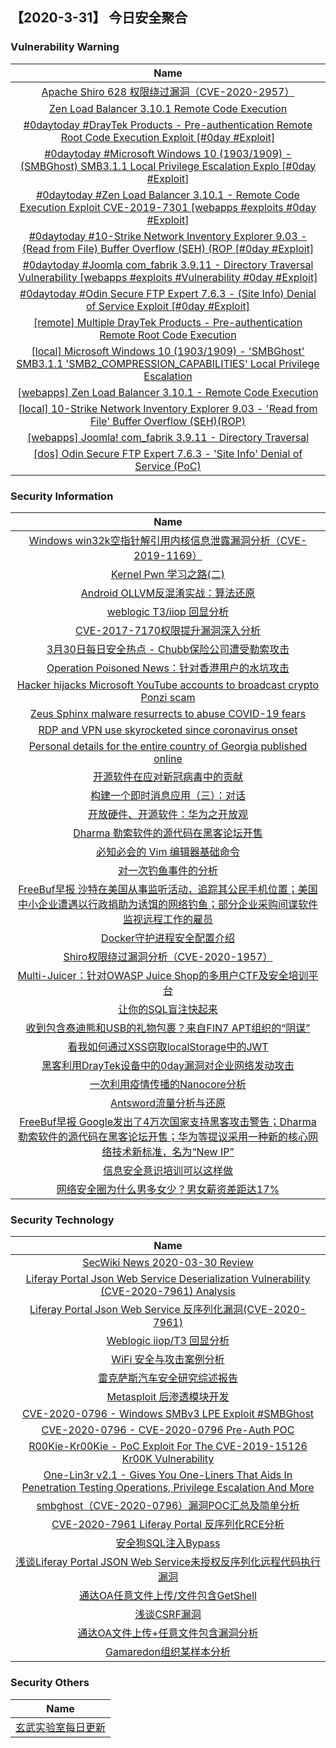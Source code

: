 
 ##   【2020-3-31】 今日安全聚合


###  						       							Vulnerability Warning

|                             Name                             |
| :----------------------------------------------------------: |
|[Apache Shiro 628 权限绕过漏洞（CVE-2020-2957）](https://www.seebug.org/vuldb/ssvid-98196)|
|[Zen Load Balancer 3.10.1 Remote Code Execution](https://cxsecurity.com/issue/WLB-2020030179)|
|[#0daytoday #DrayTek Products - Pre-authentication Remote Root Code Execution Exploit [#0day #Exploit]](http://0day.today/exploits/34170)|
|[#0daytoday #Microsoft Windows 10 (1903/1909) - (SMBGhost) SMB3.1.1 Local Privilege Escalation Explo [#0day #Exploit]](http://0day.today/exploits/34171)|
|[#0daytoday #Zen Load Balancer 3.10.1 - Remote Code Execution Exploit CVE-2019-7301 [webapps #exploits  #0day #Exploit]](http://0day.today/exploits/34169)|
|[#0daytoday #10-Strike Network Inventory Explorer 9.03 - (Read from File) Buffer Overflow (SEH) (ROP [#0day #Exploit]](http://0day.today/exploits/34168)|
|[#0daytoday #Joomla com_fabrik 3.9.11 - Directory Traversal Vulnerability [webapps #exploits #Vulnerability #0day #Exploit]](http://0day.today/exploits/34167)|
|[#0daytoday #Odin Secure FTP Expert 7.6.3 - (Site Info) Denial of Service Exploit [#0day #Exploit]](http://0day.today/exploits/34166)|
|[[remote] Multiple DrayTek Products - Pre-authentication Remote Root Code Execution](https://www.exploit-db.com/exploits/48268)|
|[[local] Microsoft Windows 10 (1903/1909) - 'SMBGhost' SMB3.1.1 'SMB2_COMPRESSION_CAPABILITIES' Local Privilege Escalation](https://www.exploit-db.com/exploits/48267)|
|[[webapps] Zen Load Balancer 3.10.1 - Remote Code Execution](https://www.exploit-db.com/exploits/48266)|
|[[local] 10-Strike Network Inventory Explorer 9.03 - 'Read from File' Buffer Overflow (SEH)(ROP)](https://www.exploit-db.com/exploits/48264)|
|[[webapps] Joomla! com_fabrik 3.9.11 - Directory Traversal](https://www.exploit-db.com/exploits/48263)|
|[[dos] Odin Secure FTP Expert 7.6.3 - 'Site Info' Denial of Service (PoC)](https://www.exploit-db.com/exploits/48262)|

### 						        							Security Information
|                             Name                                    |
| :----------------------------------------------------------: |
|[Windows win32k空指针解引用内核信息泄露漏洞分析（CVE-2019-1169）](https://www.anquanke.com/post/id/201351)|
|[Kernel Pwn 学习之路(二)](https://www.anquanke.com/post/id/201454)|
|[Android OLLVM反混淆实战：算法还原](https://www.anquanke.com/post/id/201459)|
|[weblogic T3/iiop 回显分析](https://www.anquanke.com/post/id/201945)|
|[CVE-2017-7170权限提升漏洞深入分析](https://www.anquanke.com/post/id/201463)|
|[3月30日每日安全热点 - Chubb保险公司遭受勒索攻击](https://www.anquanke.com/post/id/202057)|
|[Operation Poisoned News：针对香港用户的水坑攻击](https://www.anquanke.com/post/id/202044)|
|[Hacker hijacks Microsoft YouTube accounts to broadcast crypto Ponzi scam](https://www.zdnet.com/article/hacker-hijacks-microsofts-youtube-accounts-to-broadcast-crypto-ponzi-scam/#ftag=RSSbaffb68)|
|[Zeus Sphinx malware resurrects to abuse COVID-19 fears](https://www.zdnet.com/article/zeus-sphinx-malware-resurrects-to-abuse-covid-19-fears-and-steal-banking-data/#ftag=RSSbaffb68)|
|[RDP and VPN use skyrocketed since coronavirus onset](https://www.zdnet.com/article/rdp-and-vpn-use-skyrocketed-since-coronavirus-onset/#ftag=RSSbaffb68)|
|[Personal details for the entire country of Georgia published online](https://www.zdnet.com/article/personal-details-for-the-entire-country-of-georgia-published-online/#ftag=RSSbaffb68)|
|[开源软件在应对新冠病毒中的贡献](https://linux.cn/article-12057-1.html?utm_source=rss&utm_medium=rss)|
|[构建一个即时消息应用（三）：对话](https://linux.cn/article-12056-1.html?utm_source=rss&utm_medium=rss)|
|[开放硬件、开源软件：华为之开放观](https://linux.cn/article-12055-1.html?utm_source=rss&utm_medium=rss)|
|[Dharma 勒索软件的源代码在黑客论坛开售](https://linux.cn/article-12054-1.html?utm_source=rss&utm_medium=rss)|
|[必知必会的 Vim 编辑器基础命令](https://linux.cn/article-12053-1.html?utm_source=rss&utm_medium=rss)|
|[对一次钓鱼事件的分析](https://www.freebuf.com/articles/network/230406.html)|
|[FreeBuf早报  沙特在美国从事监听活动，追踪其公民手机位置；美国中小企业遭遇以行政捐助为诱饵的网络钓鱼；部分企业采购间谍软件监视远程工作的雇员](https://www.freebuf.com/news/231957.html)|
|[Docker守护进程安全配置介绍](https://www.freebuf.com/articles/es/230587.html)|
|[Shiro权限绕过漏洞分析（CVE-2020-1957）](https://www.freebuf.com/vuls/231909.html)|
|[Multi-Juicer：针对OWASP Juice Shop的多用户CTF及安全培训平台](https://www.freebuf.com/articles/network/228706.html)|
|[让你的SQL盲注快起来](https://www.freebuf.com/articles/web/231741.html)|
|[收到包含泰迪熊和USB的礼物包裹？来自FIN7 APT组织的“阴谋”](https://www.freebuf.com/news/231861.html)|
|[看我如何通过XSS窃取localStorage中的JWT](https://www.freebuf.com/vuls/228787.html)|
|[黑客利用DrayTek设备中的0day漏洞对企业网络发动攻击](https://www.freebuf.com/news/231857.html)|
|[一次利用疫情传播的Nanocore分析](https://www.freebuf.com/articles/web/229969.html)|
|[Antsword流量分析与还原](https://www.freebuf.com/sectool/229627.html)|
|[FreeBuf早报  Google发出了4万次国家支持黑客攻击警告；Dharma勒索软件的源代码在黑客论坛开售；华为等提议采用一种新的核心网络技术新标准，名为“New IP”](https://www.freebuf.com/news/231829.html)|
|[信息安全意识培训可以这样做](https://www.freebuf.com/articles/es/231310.html)|
|[网络安全圈为什么男多女少？男女薪资差距达17%](https://www.freebuf.com/articles/neopoints/230294.html)|

### 						        							Security  Technology
|                             Name                                    |
| :----------------------------------------------------------: |
|[SecWiki News 2020-03-30 Review](http://www.sec-wiki.com/?2020-03-30)|
|[Liferay Portal Json Web Service Deserialization Vulnerability (CVE-2020-7961) Analysis](https://paper.seebug.org/1163/)|
|[Liferay Portal Json Web Service 反序列化漏洞(CVE-2020-7961)](https://paper.seebug.org/1162/)|
|[Weblogic iiop/T3 回显分析](https://paper.seebug.org/1161/)|
|[WiFi 安全与攻击案例分析](https://paper.seebug.org/1159/)|
|[雷克萨斯汽车安全研究综述报告](https://paper.seebug.org/1160/)|
|[Metasploit 后渗透模块开发](https://paper.seebug.org/1158/)|
|[CVE-2020-0796 - Windows SMBv3 LPE Exploit #SMBGhost](http://www.kitploit.com/2020/03/cve-2020-0796-windows-smbv3-lpe-exploit.html)|
|[CVE-2020-0796 - CVE-2020-0796 Pre-Auth POC](http://www.kitploit.com/2020/03/cve-2020-0796-cve-2020-0796-pre-auth-poc.html)|
|[R00Kie-Kr00Kie - PoC Exploit For The CVE-2019-15126 Kr00K Vulnerability](http://www.kitploit.com/2020/03/r00kie-kr00kie-poc-exploit-for-cve-2019.html)|
|[One-Lin3r v2.1 - Gives You One-Liners That Aids In Penetration Testing Operations, Privilege Escalation And More](http://www.kitploit.com/2020/03/one-lin3r-v21-gives-you-one-liners-that.html)|
|[smbghost（CVE-2020-0796）漏洞POC汇总及简单分析](http://xz.aliyun.com/t/7440)|
|[CVE-2020-7961 Liferay Portal 反序列化RCE分析](http://xz.aliyun.com/t/7499)|
|[安全狗SQL注入Bypass](http://xz.aliyun.com/t/7449)|
|[浅谈Liferay Portal JSON Web Service未授权反序列化远程代码执行漏洞](http://xz.aliyun.com/t/7485)|
|[通达OA任意文件上传/文件包含GetShell](http://xz.aliyun.com/t/7437)|
|[浅谈CSRF漏洞](http://xz.aliyun.com/t/7450)|
|[通达OA文件上传+任意文件包含漏洞分析](http://xz.aliyun.com/t/7446)|
|[Gamaredon组织某样本分析](http://xz.aliyun.com/t/7444)|

### 						        							Security  Others
|                             Name                                    |
| :----------------------------------------------------------: |
|[玄武实验室每日更新](https://weibo.com/p/1006065582522936/wenzhang?from=page_100606_profile&wvr=6&mod=wenzhangmore)|

